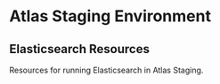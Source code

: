 # Atlas Staging Environment

## Elasticsearch Resources

Resources for running Elasticsearch in Atlas Staging.
